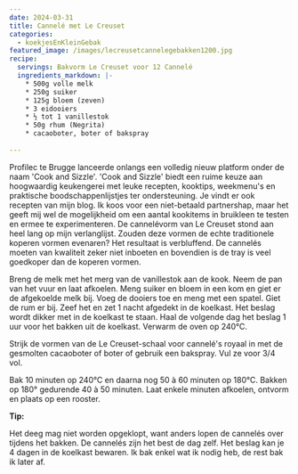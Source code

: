 ```yaml
---
date: 2024-03-31
title: Cannelé met Le Creuset
categories:
  - koekjesEnKleinGebak
featured_image: /images/lecreusetcannelegebakken1200.jpg
recipe:
  servings: Bakvorm Le Creuset voor 12 Cannelé 
  ingredients_markdown: |-
    * 500g volle melk 
    * 250g suiker
    * 125g bloem (zeven)
    * 3 eidooiers
    * ½ tot 1 vanillestok
    * 50g rhum (Negrita)
    * cacaoboter, boter of bakspray
   
---
```

Profilec te Brugge lanceerde onlangs een volledig nieuw platform onder de naam 'Cook and Sizzle'. 'Cook and Sizzle' biedt een ruime keuze aan hoogwaardig keukengerei met leuke recepten, kooktips, weekmenu's en praktische boodschappenlijstjes ter ondersteuning.
Je vindt er ook recepten van mijn blog.
Ik koos voor een niet-betaald partnershap, maar het geeft mij wel de mogelijkheid om een aantal kookitems in bruikleen te testen en ermee te experimenteren.
De cannelévorm van Le Creuset stond aan heel lang op mijn verlanglijst.
Zouden deze vormen de echte traditionele koperen vormen evenaren?
Het resultaat is verbluffend. De cannelés moeten van kwaliteit zeker niet inboeten en bovendien is de tray is veel goedkoper dan de koperen vormen.


<!--more-->

Breng de melk met het merg van de vanillestok aan de kook.
Neem de pan van het vuur en laat afkoelen.
Meng suiker en bloem in een kom en giet er de afgekoelde melk bij. 
Voeg de dooiers toe en meng met een spatel. Giet de rum er bij.
Zeef het en zet 1 nacht afgedekt in de koelkast. Het beslag wordt dikker met in de koelkast te staan.
Haal de volgende dag het beslag 1 uur voor het bakken uit de koelkast.
Verwarm de oven op 240°C.
 
Strijk de vormen van de Le Creuset-schaal voor cannelé's royaal in met de gesmolten cacaoboter of boter of gebruik een bakspray. Vul ze voor 3/4 vol. 

Bak 10 minuten op 240°C en daarna nog 50 à 60 minuten op 180°C.
Bakken op 180° gedurende  40 à 50 minuten.
Laat enkele minuten afkoelen, ontvorm en plaats op een rooster. 


<b>Tip: </b>

Het deeg mag niet worden opgeklopt, want anders lopen de cannelés over tijdens het bakken.
De cannelés zijn het best de dag zelf.
Het beslag kan je 4 dagen in de koelkast bewaren. Ik bak enkel wat ik nodig heb, de rest bak ik later af. 
